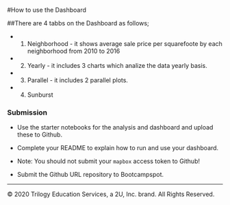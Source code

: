 #How to use the Dashboard

##There are 4 tabbs on the Dashboard as follows;

* 1. Neighborhood - it shows average sale price per squarefoote by each neighborhood from 2010 to 2016
* 2. Yearly - it includes 3 charts which analize the data yearly basis.
* 3. Parallel - it includes 2 parallel plots.
* 4. Sunburst








### Submission

* Use the starter notebooks for the analysis and dashboard and upload these to Github.

* Complete your README to explain how to run and use your dashboard.

* Note: You should not submit your `mapbox` access token to Github!

* Submit the Github URL repository to Bootcampspot.

---

© 2020 Trilogy Education Services, a 2U, Inc. brand. All Rights Reserved.
